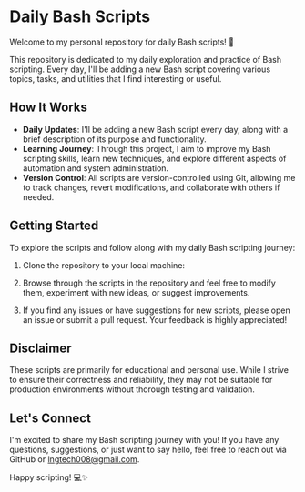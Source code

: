 # Daily Bash Scripts

Welcome to my personal repository for daily Bash scripts! 🚀

This repository is dedicated to my daily exploration and practice of Bash scripting. Every day, I'll be adding a new Bash script covering various topics, tasks, and utilities that I find interesting or useful.

## How It Works

- **Daily Updates**: I'll be adding a new Bash script every day, along with a brief description of its purpose and functionality.
- **Learning Journey**: Through this project, I aim to improve my Bash scripting skills, learn new techniques, and explore different aspects of automation and system administration.
- **Version Control**: All scripts are version-controlled using Git, allowing me to track changes, revert modifications, and collaborate with others if needed.

## Getting Started

To explore the scripts and follow along with my daily Bash scripting journey:

1. Clone the repository to your local machine:
 
[](https://github.com/allengb208/Bash-Scripts.git)

2. Browse through the scripts in the repository and feel free to modify them, experiment with new ideas, or suggest improvements.

3. If you find any issues or have suggestions for new scripts, please open an issue or submit a pull request. Your feedback is highly appreciated!

## Disclaimer

These scripts are primarily for educational and personal use. While I strive to ensure their correctness and reliability, they may not be suitable for production environments without thorough testing and validation.

## Let's Connect

I'm excited to share my Bash scripting journey with you! If you have any questions, suggestions, or just want to say hello, feel free to reach out via GitHub or lngtech008@gmail.com.

Happy scripting! 💻✨


